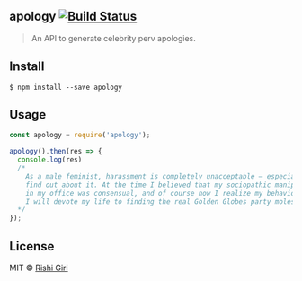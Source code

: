 ## apology [![Build Status](https://travis-ci.org/CodeDotJS/apology.svg?branch=master)](https://travis-ci.org/CodeDotJS/freecodecamp-podcast-dl)

> An API to generate celebrity perv apologies.


## Install

```
$ npm install --save apology
```

## Usage

```js
const apology = require('apology');

apology().then(res => {
  console.log(res)
  /*
    As a male feminist, harassment is completely unacceptable — especially when people
    find out about it. At the time I believed that my sociopathic manipulation of the 22-year-old
    in my office was consensual, and of course now I realize my behavior was wrong. In conclusion,
    I will devote my life to finding the real Golden Globes party molester.
  */
});

```

## License

MIT &copy; [Rishi Giri](http://rishigiri.ml)
